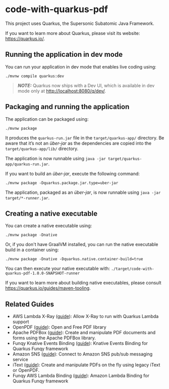 # code-with-quarkus-pdf

This project uses Quarkus, the Supersonic Subatomic Java Framework.

If you want to learn more about Quarkus, please visit its website: <https://quarkus.io/>.

## Running the application in dev mode

You can run your application in dev mode that enables live coding using:

```shell script
./mvnw compile quarkus:dev
```

> **_NOTE:_**  Quarkus now ships with a Dev UI, which is available in dev mode only at <http://localhost:8080/q/dev/>.

## Packaging and running the application

The application can be packaged using:

```shell script
./mvnw package
```

It produces the `quarkus-run.jar` file in the `target/quarkus-app/` directory.
Be aware that it’s not an _über-jar_ as the dependencies are copied into the `target/quarkus-app/lib/` directory.

The application is now runnable using `java -jar target/quarkus-app/quarkus-run.jar`.

If you want to build an _über-jar_, execute the following command:

```shell script
./mvnw package -Dquarkus.package.jar.type=uber-jar
```

The application, packaged as an _über-jar_, is now runnable using `java -jar target/*-runner.jar`.

## Creating a native executable

You can create a native executable using:

```shell script
./mvnw package -Dnative
```

Or, if you don't have GraalVM installed, you can run the native executable build in a container using:

```shell script
./mvnw package -Dnative -Dquarkus.native.container-build=true
```

You can then execute your native executable with: `./target/code-with-quarkus-pdf-1.0.0-SNAPSHOT-runner`

If you want to learn more about building native executables, please consult <https://quarkus.io/guides/maven-tooling>.

## Related Guides

- AWS Lambda X-Ray ([guide](https://quarkus.io/guides/amazon-lambda#tracing-with-aws-xray-and-graalvm)): Allow X-Ray to run with Quarkus Lambda support
- OpenPDF ([guide](https://quarkiverse.github.io/quarkiverse-docs/quarkus-itext/dev/)): Open and Free PDF library
- Apache PDFBox ([guide](https://docs.quarkiverse.io/quarkus-pdfbox/dev/index.html)): Create and manipulate PDF documents and forms using the Apache PDFBox library.
- Funqy Knative Events Binding ([guide](https://quarkus.io/guides/funqy-knative-events)): Knative Events Binding for Quarkus Funqy framework
- Amazon SNS ([guide](https://docs.quarkiverse.io/quarkus-amazon-services/dev/amazon-sns.html)): Connect to Amazon SNS pub/sub messaging service
- iText ([guide](https://quarkiverse.github.io/quarkiverse-docs/quarkus-itext/dev/)): Create and manipulate PDFs on the fly using legacy iText or OpenPDF.
- Funqy AWS Lambda Binding ([guide](https://quarkus.io/guides/funqy-aws-lambda)): Amazon Lambda Binding for Quarkus Funqy framework

